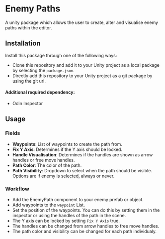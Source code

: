 # Enemy Paths

A unity package which allows the user to create, alter and visualise enemy paths within the editor.

## Installation

Install this package through one of the following ways:
- Clone this repository and add it to your Unity project as a local package by selecting the `package.json`.
- Directly add this repository to your Unity project as a git package by using the git url.

#### Additional required dependency:
- Odin Inspector

## Usage

### Fields
- **Waypoints**: List of waypoints to create the path from.
- **Fix Y Axis**: Determines if the Y axis should be locked.
- **Handle Visualisation**: Determines if the handles are shown as arrow handles or free move handles.
- **Path Color**: The color of the path.
- **Path Visibility**: Dropdown to select when the path should be visible. Options are if enemy is selected, always or never.


### Workflow
- Add the EnemyPath component to your enemy prefab or object.
- Add waypoints to the `waypoint` List.
- Set the position of the waypoints. You can do this by setting them in the inspector or using the handles of the path in the scene.
- The Y axis can be locked by setting `Fix Y Axis` true.
- The handles can be changed from arrow handles to free move handles.
- The path color and visibility can be changed for each path individualy.

